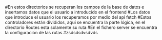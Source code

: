 #En estos directorios se recuperan los campos de la base de datos e insertamos datos que el usuario a introducido en el frontend
#Los datos que introduce el usuario los recuperamos por medio del api fetch
#Estos controladores están divididos, aquí se encuentra la parte lógica, en el directorio Routes esta solamente su ruta
#En el fichero server se encuentra la configuración de las rutas
#zsdsdsdvsdvds
